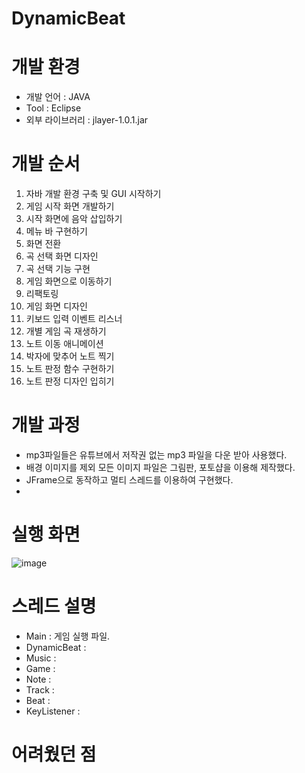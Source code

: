 # DynamicBeat
# 개발 환경
- 개발 언어 : JAVA
- Tool : Eclipse
- 외부 라이브러리 : jlayer-1.0.1.jar
# 개발 순서
1. 자바 개발 환경 구축 및 GUI 시작하기
2. 게임 시작 화면 개발하기
3. 시작 화면에 음악 삽입하기
4. 메뉴 바 구현하기
5. 화면 전환
6. 곡 선택 화면 디자인
7. 곡 선택 기능 구현
8. 게임 화면으로 이동하기
9. 리팩토링
10. 게임 화면 디자인
11. 키보드 입력 이벤트 리스너
12. 개별 게임 곡 재생하기
13. 노트 이동 애니메이션
14. 박자에 맞추어 노트 찍기
15. 노트 판정 함수 구현하기
16. 노트 판정 디자인 입히기
# 개발 과정
- mp3파일들은 유튜브에서 저작권 없는 mp3 파일을 다운 받아 사용했다.
- 배경 이미지를 제외 모든 이미지 파일은 그림판, 포토샵을 이용해 제작했다.
- JFrame으로 동작하고 멀티 스레드를 이용하여 구현했다.
- 
# 실행 화면
![image](https://user-images.githubusercontent.com/106687047/182035658-1b48a80e-5dbf-4c39-8fb7-27ed64f4445f.png)

# 스레드 설명
- Main : 게임 실행 파일.
- DynamicBeat :
- Music :
- Game : 
- Note :
- Track :
- Beat : 
- KeyListener :
# 어려웠던 점
